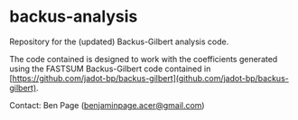 # backus-analysis

Repository for the (updated) Backus-Gilbert analysis code.

The code contained is designed to work with the coefficients generated using the FASTSUM Backus-Gilbert code contained in [https://github.com/jadot-bp/backus-gilbert](github.com/jadot-bp/backus-gilbert).

Contact: Ben Page (benjaminpage.acer@gmail.com)

